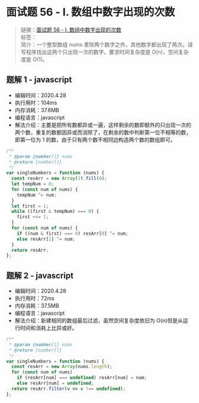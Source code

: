 # 面试题 56 - I. 数组中数字出现的次数

> 链接：[面试题 56 - I. 数组中数字出现的次数](https://leetcode-cn.com/problems/shu-zu-zhong-shu-zi-chu-xian-de-ci-shu-lcof/)  
> 标签：  
> 简介：一个整型数组 nums 里除两个数字之外，其他数字都出现了两次。请写程序找出这两个只出现一次的数字。要求时间复杂度是 O(n)，空间复杂度是 O(1)。

## 题解 1 - javascript

- 编辑时间：2020.4.28
- 执行用时：104ms
- 内存消耗：37.6MB
- 编程语言：javascript
- 解法介绍：主要是把所有数都异或一遍，这样剩余的数即额外的只出现一次的两个数，重复的数都因异或而消除了，在剩余的数中判断第一位不相等的数，即第一位为 1 的数，由于只有两个数不相同边构造两个数的数组即可。

```javascript
/**
 * @param {number[]} nums
 * @return {number[]}
 */
var singleNumbers = function (nums) {
  const resArr = new Array(2).fill(0);
  let tempNum = 0;
  for (const num of nums) {
    tempNum ^= num;
  }
  let first = 1;
  while ((first & tempNum) === 0) {
    first <<= 1;
  }
  for (const num of nums) {
    if ((num & first) === 0) resArr[0] ^= num;
    else resArr[1] ^= num;
  }
  return resArr;
};
```

## 题解 2 - javascript

- 编辑时间：2020.4.28
- 执行用时：72ms
- 内存消耗：37.5MB
- 编程语言：javascript
- 解法介绍：新建相同的数组最后过滤，虽然空间复杂度依旧为 O(n)但是从运行时间和消耗上比异或好。

```javascript
/**
 * @param {number[]} nums
 * @return {number[]}
 */
var singleNumbers = function (nums) {
  const resArr = new Array(nums.length);
  for (const num of nums)
    if (resArr[num] === undefined) resArr[num] = num;
    else resArr[num] = undefined;
  return resArr.filter(v => v !== undefined);
};
```

